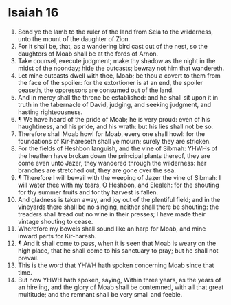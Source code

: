 ﻿# Isaiah 16
1. Send ye the lamb to the ruler of the land from Sela to the wilderness, unto the mount of the daughter of Zion. 
2. For it shall be, that, as a wandering bird cast out of the nest, so the daughters of Moab shall be at the fords of Arnon. 
3. Take counsel, execute judgment; make thy shadow as the night in the midst of the noonday; hide the outcasts; bewray not him that wandereth. 
4. Let mine outcasts dwell with thee, Moab; be thou a covert to them from the face of the spoiler: for the extortioner is at an end, the spoiler ceaseth, the oppressors are consumed out of the land. 
5. And in mercy shall the throne be established: and he shall sit upon it in truth in the tabernacle of David, judging, and seeking judgment, and hasting righteousness. 
6. ¶ We have heard of the pride of Moab; he is very proud: even of his haughtiness, and his pride, and his wrath: but his lies shall not be so. 
7. Therefore shall Moab howl for Moab, every one shall howl: for the foundations of Kir-hareseth shall ye mourn; surely they are stricken. 
8. For the fields of Heshbon languish, and the vine of Sibmah: YHWHs of the heathen have broken down the principal plants thereof, they are come even unto Jazer, they wandered through the wilderness: her branches are stretched out, they are gone over the sea. 
9. ¶ Therefore I will bewail with the weeping of Jazer the vine of Sibmah: I will water thee with my tears, O Heshbon, and Elealeh: for the shouting for thy summer fruits and for thy harvest is fallen. 
10. And gladness is taken away, and joy out of the plentiful field; and in the vineyards there shall be no singing, neither shall there be shouting: the treaders shall tread out no wine in their presses; I have made their vintage shouting to cease. 
11. Wherefore my bowels shall sound like an harp for Moab, and mine inward parts for Kir-haresh. 
12. ¶ And it shall come to pass, when it is seen that Moab is weary on the high place, that he shall come to his sanctuary to pray; but he shall not prevail. 
13. This is the word that YHWH hath spoken concerning Moab since that time. 
14. But now YHWH hath spoken, saying, Within three years, as the years of an hireling, and the glory of Moab shall be contemned, with all that great multitude; and the remnant shall be very small and feeble. 
